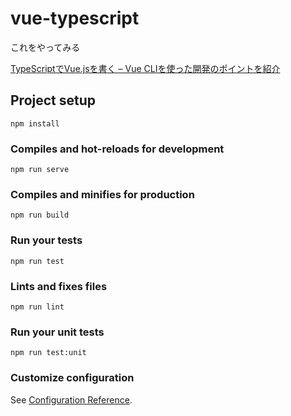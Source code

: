 # vue-typescript

これをやってみる

[TypeScriptでVue.jsを書く – Vue CLIを使った開発のポイントを紹介](https://mae.chab.in/archives/60167)

## Project setup
```
npm install
```

### Compiles and hot-reloads for development
```
npm run serve
```

### Compiles and minifies for production
```
npm run build
```

### Run your tests
```
npm run test
```

### Lints and fixes files
```
npm run lint
```

### Run your unit tests
```
npm run test:unit
```

### Customize configuration
See [Configuration Reference](https://cli.vuejs.org/config/).
